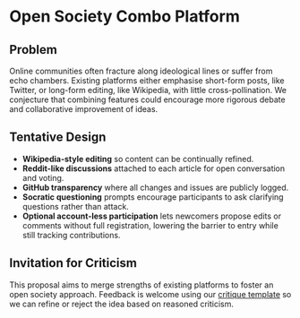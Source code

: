 # Open Society Combo Platform

## Problem
Online communities often fracture along ideological lines or suffer from echo chambers. Existing platforms either emphasise short-form posts, like Twitter, or long-form editing, like Wikipedia, with little cross-pollination. We conjecture that combining features could encourage more rigorous debate and collaborative improvement of ideas.

## Tentative Design
- **Wikipedia-style editing** so content can be continually refined.
- **Reddit-like discussions** attached to each article for open conversation and voting.
- **GitHub transparency** where all changes and issues are publicly logged.
- **Socratic questioning** prompts encourage participants to ask clarifying questions rather than attack.
- **Optional account-less participation** lets newcomers propose edits or comments without full registration, lowering the barrier to entry while still tracking contributions.

## Invitation for Criticism
This proposal aims to merge strengths of existing platforms to foster an open society approach. Feedback is welcome using our [critique template](../templates/critique_template.md) so we can refine or reject the idea based on reasoned criticism.
